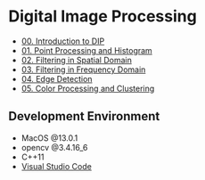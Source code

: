 # Digital Image Processing

- [00. Introduction to DIP](00.%20Introduction%20to%20DIP)
- [01. Point Processing and Histogram](01.%20Point%20Processing%20and%20Histogram)
- [02. Filtering in Spatial Domain](02.%20Filtering%20in%20Spatial%20Domain)
- [03. Filtering in Frequency Domain](03.%20Filtering%20in%20Frequency%20Domain)
- [04. Edge Detection](04.%20Edge%20Detection)
- [05. Color Processing and Clustering](05.%20Color%20Processing%20and%20Clustering)

## Development Environment

- MacOS @13.0.1
- opencv @3.4.16_6
- C++11
- [Visual Studio Code](https://fwanggu-lee.tistory.com/17)
